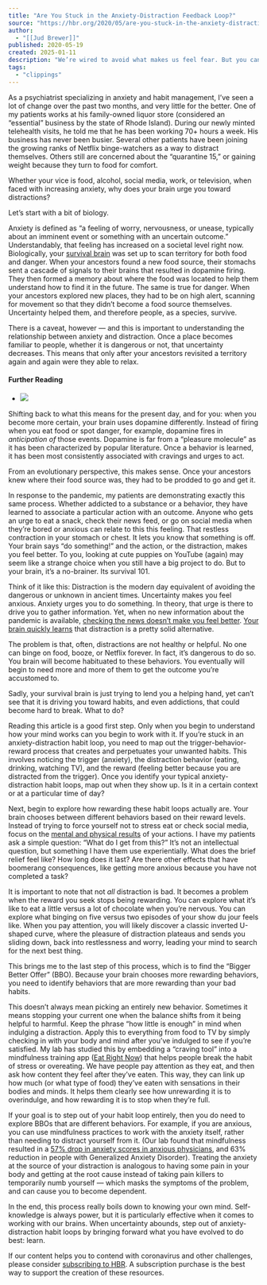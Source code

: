 ```yaml
---
title: "Are You Stuck in the Anxiety-Distraction Feedback Loop?"
source: "https://hbr.org/2020/05/are-you-stuck-in-the-anxiety-distraction-feedback-loop"
author:
  - "[[Jud Brewer]]"
published: 2020-05-19
created: 2025-01-11
description: "We’re wired to avoid what makes us feel fear. But you can break the cycle."
tags:
  - "clippings"
---
```


As a psychiatrist specializing in anxiety and habit management, I’ve seen a lot of change over the past two months, and very little for the better. One of my patients works at his family-owned liquor store (considered an “essential” business by the state of Rhode Island). During our newly minted telehealth visits, he told me that he has been working 70+ hours a week. His business has never been busier. Several other patients have been joining the growing ranks of Netflix binge-watchers as a way to distract themselves. Others still are concerned about the “quarantine 15,” or gaining weight because they turn to food for comfort.

Whether your vice is food, alcohol, social media, work, or television, when faced with increasing anxiety, why does your brain urge you toward distractions?

Let’s start with a bit of biology.

Anxiety is defined as “a feeling of worry, nervousness, or unease, typically about an imminent event or something with an uncertain outcome.” Understandably, that feeling has increased on a societal level right now. Biologically, your [survival brain](https://www.nytimes.com/2020/03/13/well/mind/a-brain-hack-to-break-the-coronavirus-anxiety-cycle.html) was set up to scan territory for both food and danger. When your ancestors found a new food source, their stomachs sent a cascade of signals to their brains that resulted in dopamine firing. They then formed a memory about where the food was located to help them understand how to find it in the future. The same is true for danger. When your ancestors explored new places, they had to be on high alert, scanning for movement so that they didn’t become a food source themselves. Uncertainty helped them, and therefore people, as a species, survive.

There is a caveat, however — and this is important to understanding the relationship between anxiety and distraction. Once a place becomes familiar to people, whether it is dangerous or not, that uncertainty decreases. This means that only after your ancestors revisited a territory again and again were they able to relax.

#### Further Reading

- ![](https://hbr.org/resources/images/article_assets/2020/06/10449_500.png)

Shifting back to what this means for the present day, and for you: when you become more certain, your brain uses dopamine differently. Instead of firing when you eat food or spot danger, for example, dopamine fires in _anticipation of_ those events. Dopamine is far from a “pleasure molecule” as it has been characterized by popular literature. Once a behavior is learned, it has been most consistently associated with cravings and urges to act.

From an evolutionary perspective, this makes sense. Once your ancestors knew where their food source was, they had to be prodded to go and get it.

In response to the pandemic, my patients are demonstrating exactly this same process. Whether addicted to a substance or a behavior, they have learned to associate a particular action with an outcome. Anyone who gets an urge to eat a snack, check their news feed, or go on social media when they’re bored or anxious can relate to this this feeling. That restless contraction in your stomach or chest. It lets you know that something is off. Your brain says “do something!” and the action, or the distraction, makes you feel better. To you, looking at cute puppies on YouTube (again) may seem like a strange choice when you still have a big project to do. But to your brain, it’s a no-brainer. Its survival 101.

Think of it like this: Distraction is the modern day equivalent of avoiding the dangerous or unknown in ancient times. Uncertainty makes you feel anxious. Anxiety urges you to do something. In theory, that urge is there to drive you to gather information. Yet, when no new information about the pandemic is available, [checking the news doesn’t make you feel better](https://www.youtube.com/watch?v=ATDa8nMw4K4&feature=youtu.be). [Your brain quickly learns](https://drjud.com/how-anxiety-becomes-a-habit/) that distraction is a pretty solid alternative.

The problem is that, often, distractions are not healthy or helpful. No one can binge on food, booze, or Netflix forever. In fact, it’s dangerous to do so. You brain will become habituated to these behaviors. You eventually will begin to need more and more of them to get the outcome you’re accustomed to.

Sadly, your survival brain is just trying to lend you a helping hand, yet can’t see that it is driving you toward habits, and even addictions, that could become hard to break. What to do?

Reading this article is a good first step. Only when you begin to understand how your mind works can you begin to work with it. If you’re stuck in an anxiety-distraction habit loop, you need to map out the trigger-behavior-reward process that creates and perpetuates your unwanted habits. This involves noticing the trigger (anxiety), the distraction behavior (eating, drinking, watching TV), and the reward (feeling better because you are distracted from the trigger). Once you identify your typical anxiety-distraction habit loops, map out when they show up. Is it in a certain context or at a particular time of day?

Next, begin to explore how rewarding these habit loops actually are. Your brain chooses between different behaviors based on their reward levels. Instead of trying to force yourself not to stress eat or check social media, focus on the [mental and physical results](https://hbr.org/2019/12/how-to-break-up-with-your-bad-habits) of your actions. I have my patients ask a simple question: “What do I get from this?” It’s not an intellectual question, but something I have them use experientially. What does the brief relief feel like? How long does it last? Are there other effects that have boomerang consequences, like getting more anxious because you have not completed a task?

It is important to note that not _all_ distraction is bad. It becomes a problem when the reward you seek stops being rewarding. You can explore what it’s like to eat a little versus a lot of chocolate when you’re nervous. You can explore what binging on five versus two episodes of your show du jour feels like. When you pay attention, you will likely discover a classic inverted U-shaped curve, where the pleasure of distraction plateaus and sends you sliding down, back into restlessness and worry, leading your mind to search for the next best thing.

This brings me to the last step of this process, which is to find the “Bigger Better Offer” (BBO). Because your brain chooses more rewarding behaviors, you need to identify behaviors that are more rewarding than your bad habits.

This doesn’t always mean picking an entirely new behavior. Sometimes it means stopping your current one when the balance shifts from it being helpful to harmful. Keep the phrase “how little is enough” in mind when indulging a distraction. Apply this to everything from food to TV by simply checking in with your body and mind after you’ve indulged to see if you’re satisfied. My lab has studied this by embedding a “craving tool” into a mindfulness training app ([Eat Right Now](http://www.goeatrightnow.com/)) that helps people break the habit of stress or overeating. We have people pay attention as they eat, and then ask how content they feel after they’ve eaten. This way, they can link up how much (or what type of food) they’ve eaten with sensations in their bodies and minds. It helps them clearly see how unrewarding it is to overindulge, and how rewarding it is to stop when they’re full.

If your goal is to step out of your habit loop entirely, then you do need to explore BBOs that are different behaviors. For example, if you are anxious, you can use mindfulness practices to work with the anxiety itself, rather than needing to distract yourself from it. (Our lab found that mindfulness resulted in a [57% drop in anxiety scores in anxious physicians](https://www.brown.edu/news/2020-04-01/burnout), and 63% reduction in people with Generalized Anxiety Disorder). Treating the anxiety at the source of your distraction is analogous to having some pain in your body and getting at the root cause instead of taking pain killers to temporarily numb yourself — which masks the symptoms of the problem, and can cause you to become dependent.

In the end, this process really boils down to knowing your own mind. Self-knowledge is always power, but it is particularly effective when it comes to working with our brains. When uncertainty abounds, step out of anxiety-distraction habit loops by bringing forward what you have evolved to do best: learn.

If our content helps you to contend with coronavirus and other challenges, please consider [subscribing to HBR](https://w1.buysub.com/servlet/ConvertibleGateway?cds_mag_code=HVR&cds_page_id=238054&cds_response_key=I91NWEB3&ab=articlewidget-subtout-coronavirus). A subscription purchase is the best way to support the creation of these resources.
